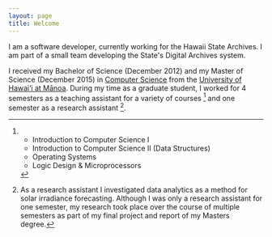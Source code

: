 ```yaml
---
layout: page
title: Welcome
---
```

I am a software developer, currently working for the Hawaii State Archives. I
am part of a small team developing the State's Digital Archives system.

I received my Bachelor of Science (December 2012) and my Master of Science
(December 2015) in [Computer Science](http://www.ics.hawaii.edu) from the
[University of Hawai‘i at Mānoa](http://manoa.hawaii.edu). During my time as a
graduate student, I worked for 4 semesters as a teaching assistant for a variety
of courses [^ta] and one semester as a research assistant [^ra].

[^ta]:
    * Introduction to Computer Science I
    * Introduction to Computer Science II (Data Structures)
    * Operating Systems
    * Logic Design & Microprocessors

[^ra]:
    As a research assistant I investigated data analytics as a method for solar
    irradiance forecasting. Although I was only a research assistant for one
    semester, my research took place over the course of multiple semesters as
    part of my final project and report of my Masters degree.
